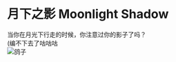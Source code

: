 ﻿# 月下之影 Moonlight Shadow
当你在月光下行走的时候，你注意过你的影子了吗？  
(编不下去了咕咕咕  
![鸽子](http://img0.imgtn.bdimg.com/it/u=3616175459,503900305&fm=26&gp=0.jpg)